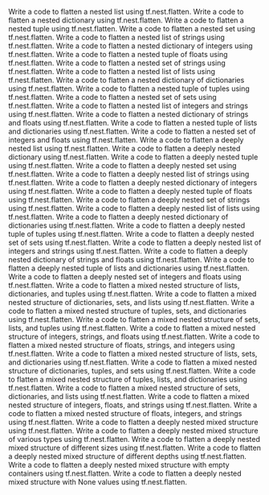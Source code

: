 Write a code to flatten a nested list using tf.nest.flatten.
Write a code to flatten a nested dictionary using tf.nest.flatten.
Write a code to flatten a nested tuple using tf.nest.flatten.
Write a code to flatten a nested set using tf.nest.flatten.
Write a code to flatten a nested list of strings using tf.nest.flatten.
Write a code to flatten a nested dictionary of integers using tf.nest.flatten.
Write a code to flatten a nested tuple of floats using tf.nest.flatten.
Write a code to flatten a nested set of strings using tf.nest.flatten.
Write a code to flatten a nested list of lists using tf.nest.flatten.
Write a code to flatten a nested dictionary of dictionaries using tf.nest.flatten.
Write a code to flatten a nested tuple of tuples using tf.nest.flatten.
Write a code to flatten a nested set of sets using tf.nest.flatten.
Write a code to flatten a nested list of integers and strings using tf.nest.flatten.
Write a code to flatten a nested dictionary of strings and floats using tf.nest.flatten.
Write a code to flatten a nested tuple of lists and dictionaries using tf.nest.flatten.
Write a code to flatten a nested set of integers and floats using tf.nest.flatten.
Write a code to flatten a deeply nested list using tf.nest.flatten.
Write a code to flatten a deeply nested dictionary using tf.nest.flatten.
Write a code to flatten a deeply nested tuple using tf.nest.flatten.
Write a code to flatten a deeply nested set using tf.nest.flatten.
Write a code to flatten a deeply nested list of strings using tf.nest.flatten.
Write a code to flatten a deeply nested dictionary of integers using tf.nest.flatten.
Write a code to flatten a deeply nested tuple of floats using tf.nest.flatten.
Write a code to flatten a deeply nested set of strings using tf.nest.flatten.
Write a code to flatten a deeply nested list of lists using tf.nest.flatten.
Write a code to flatten a deeply nested dictionary of dictionaries using tf.nest.flatten.
Write a code to flatten a deeply nested tuple of tuples using tf.nest.flatten.
Write a code to flatten a deeply nested set of sets using tf.nest.flatten.
Write a code to flatten a deeply nested list of integers and strings using tf.nest.flatten.
Write a code to flatten a deeply nested dictionary of strings and floats using tf.nest.flatten.
Write a code to flatten a deeply nested tuple of lists and dictionaries using tf.nest.flatten.
Write a code to flatten a deeply nested set of integers and floats using tf.nest.flatten.
Write a code to flatten a mixed nested structure of lists, dictionaries, and tuples using tf.nest.flatten.
Write a code to flatten a mixed nested structure of dictionaries, sets, and lists using tf.nest.flatten.
Write a code to flatten a mixed nested structure of tuples, sets, and dictionaries using tf.nest.flatten.
Write a code to flatten a mixed nested structure of sets, lists, and tuples using tf.nest.flatten.
Write a code to flatten a mixed nested structure of integers, strings, and floats using tf.nest.flatten.
Write a code to flatten a mixed nested structure of floats, strings, and integers using tf.nest.flatten.
Write a code to flatten a mixed nested structure of lists, sets, and dictionaries using tf.nest.flatten.
Write a code to flatten a mixed nested structure of dictionaries, tuples, and sets using tf.nest.flatten.
Write a code to flatten a mixed nested structure of tuples, lists, and dictionaries using tf.nest.flatten.
Write a code to flatten a mixed nested structure of sets, dictionaries, and lists using tf.nest.flatten.
Write a code to flatten a mixed nested structure of integers, floats, and strings using tf.nest.flatten.
Write a code to flatten a mixed nested structure of floats, integers, and strings using tf.nest.flatten.
Write a code to flatten a deeply nested mixed structure using tf.nest.flatten.
Write a code to flatten a deeply nested mixed structure of various types using tf.nest.flatten.
Write a code to flatten a deeply nested mixed structure of different sizes using tf.nest.flatten.
Write a code to flatten a deeply nested mixed structure of different depths using tf.nest.flatten.
Write a code to flatten a deeply nested mixed structure with empty containers using tf.nest.flatten.
Write a code to flatten a deeply nested mixed structure with None values using tf.nest.flatten.